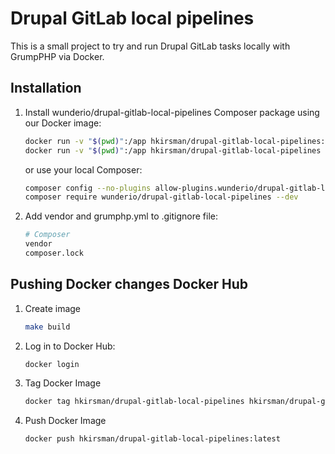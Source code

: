 # Drupal GitLab local pipelines

This is a small project to try and run Drupal GitLab tasks locally with
GrumpPHP via Docker.

## Installation

1. Install wunderio/drupal-gitlab-local-pipelines Composer package using our Docker image:

   ```bash
   docker run -v "$(pwd)":/app hkirsman/drupal-gitlab-local-pipelines:latest composer config --no-plugins allow-plugins.wunderio/drupal-gitlab-local-pipelines true
   docker run -v "$(pwd)":/app hkirsman/drupal-gitlab-local-pipelines composer require wunderio/drupal-gitlab-local-pipelines --dev
   ```

   or use your local Composer:

   ```bash
   composer config --no-plugins allow-plugins.wunderio/drupal-gitlab-local-pipelines true
   composer require wunderio/drupal-gitlab-local-pipelines --dev
   ```

2. Add vendor and grumphp.yml to .gitignore file:

    ```bash
    # Composer
    vendor
    composer.lock
    ```

## Pushing Docker changes Docker Hub

1. Create image

    ```bash
    make build
    ```

2. Log in to Docker Hub:


    ```bash
    docker login
    ```

3. Tag Docker Image

    ```bash
    docker tag hkirsman/drupal-gitlab-local-pipelines hkirsman/drupal-gitlab-local-pipelines:latest
    ```

4. Push Docker Image

    ```bash
    docker push hkirsman/drupal-gitlab-local-pipelines:latest
    ```
